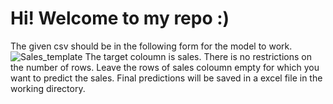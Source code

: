# Hi! Welcome to my repo :) 
The given csv should be in the following form for the model to work.
![Sales_template](https://user-images.githubusercontent.com/100507234/205450679-6422bfa8-1f1d-4ce4-bba1-1f5f701add53.jpg)
The target coloumn is sales.
There is no restrictions on the number of rows. 
Leave the rows of sales coloumn empty for which you want to predict the sales.
Final predictions will be saved in a excel file in the working directory.

